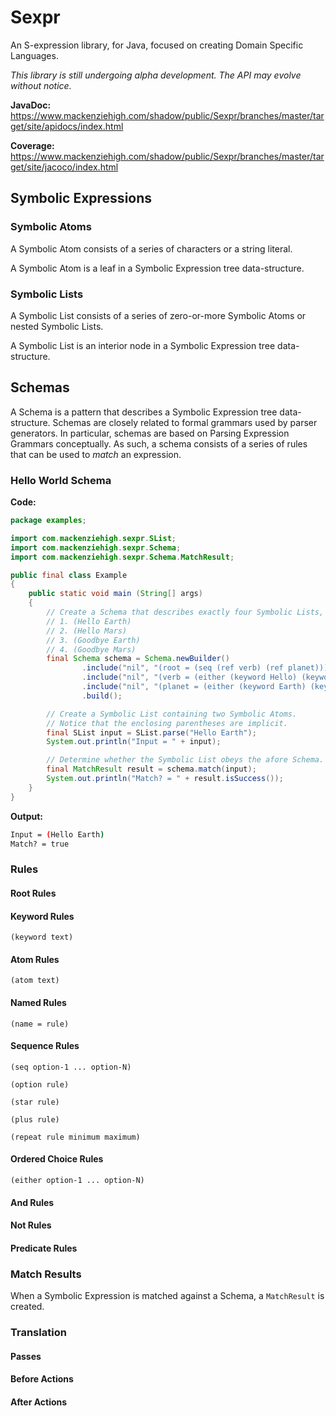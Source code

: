 # Sexpr
An S-expression library, for Java, focused on creating Domain Specific Languages.  

*This library is still undergoing alpha development. The API may evolve without notice.*

**JavaDoc:** https://www.mackenziehigh.com/shadow/public/Sexpr/branches/master/target/site/apidocs/index.html

**Coverage:** https://www.mackenziehigh.com/shadow/public/Sexpr/branches/master/target/site/jacoco/index.html

## Symbolic Expressions

### Symbolic Atoms

A Symbolic Atom consists of a series of characters or a string literal. 

A Symbolic Atom is a leaf in a Symbolic Expression tree data-structure. 


### Symbolic Lists

A Symbolic List consists of a series of zero-or-more Symbolic Atoms or nested Symbolic Lists. 

A Symbolic List is an interior node in a Symbolic Expression tree data-structure. 


## Schemas 

A Schema is a pattern that describes a Symbolic Expression tree data-structure. Schemas are closely related to formal grammars used by parser generators. In particular, schemas are based on Parsing Expression Grammars conceptually. As such, a schema consists of a series of rules that can be used to *match* an expression. 


### Hello World Schema

**Code:**

```java
package examples;

import com.mackenziehigh.sexpr.SList;
import com.mackenziehigh.sexpr.Schema;
import com.mackenziehigh.sexpr.Schema.MatchResult;

public final class Example
{
    public static void main (String[] args)
    {
        // Create a Schema that describes exactly four Symbolic Lists, namely:
        // 1. (Hello Earth)
        // 2. (Hello Mars)
        // 3. (Goodbye Earth)
        // 4. (Goodbye Mars)
        final Schema schema = Schema.newBuilder()
                .include("nil", "(root = (seq (ref verb) (ref planet)))")
                .include("nil", "(verb = (either (keyword Hello) (keyword Goodbye)))")
                .include("nil", "(planet = (either (keyword Earth) (keyword Mars)))")
                .build();

        // Create a Symbolic List containing two Symbolic Atoms. 
        // Notice that the enclosing parentheses are implicit. 
        final SList input = SList.parse("Hello Earth");
        System.out.println("Input = " + input);

        // Determine whether the Symbolic List obeys the afore Schema. 
        final MatchResult result = schema.match(input);
        System.out.println("Match? = " + result.isSuccess());
    }
}
```

**Output:**

```bash
Input = (Hello Earth)
Match? = true
```

### Rules

#### Root Rules

#### Keyword Rules

`(keyword text)`

#### Atom Rules

`(atom text)`

#### Named Rules

`(name = rule)`

#### Sequence Rules

`(seq option-1 ... option-N)`

`(option rule)`

`(star rule)`

`(plus rule)`

`(repeat rule minimum maximum)`


#### Ordered Choice Rules

`(either option-1 ... option-N)`


#### And Rules

#### Not Rules

#### Predicate Rules

### Match Results

When a Symbolic Expression is matched against a Schema, a `MatchResult` is created. 


### Translation



#### Passes

#### Before Actions

#### After Actions
